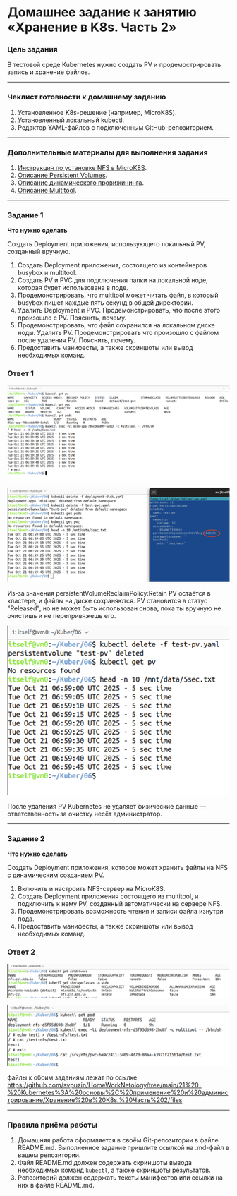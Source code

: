 # Домашнее задание к занятию «Хранение в K8s. Часть 2»

### Цель задания

В тестовой среде Kubernetes нужно создать PV и продемострировать запись и хранение файлов.

------

### Чеклист готовности к домашнему заданию

1. Установленное K8s-решение (например, MicroK8S).
2. Установленный локальный kubectl.
3. Редактор YAML-файлов с подключенным GitHub-репозиторием.

------

### Дополнительные материалы для выполнения задания

1. [Инструкция по установке NFS в MicroK8S](https://microk8s.io/docs/nfs). 
2. [Описание Persistent Volumes](https://kubernetes.io/docs/concepts/storage/persistent-volumes/). 
3. [Описание динамического провижининга](https://kubernetes.io/docs/concepts/storage/dynamic-provisioning/). 
4. [Описание Multitool](https://github.com/wbitt/Network-MultiTool).

------

### Задание 1

**Что нужно сделать**

Создать Deployment приложения, использующего локальный PV, созданный вручную.

1. Создать Deployment приложения, состоящего из контейнеров busybox и multitool.
2. Создать PV и PVC для подключения папки на локальной ноде, которая будет использована в поде.
3. Продемонстрировать, что multitool может читать файл, в который busybox пишет каждые пять секунд в общей директории. 
4. Удалить Deployment и PVC. Продемонстрировать, что после этого произошло с PV. Пояснить, почему.
5. Продемонстрировать, что файл сохранился на локальном диске ноды. Удалить PV.  Продемонстрировать что произошло с файлом после удаления PV. Пояснить, почему.
5. Предоставить манифесты, а также скриншоты или вывод необходимых команд.



### Ответ 1

![s1](https://github.com/svpuzin/HomeWorkNetology/blob/main/21%20-%20Kubernetes%3A%20основы%2C%20применение%20и%20администрирование/Хранение%20в%20K8s.%20Часть%202/img/Снимок%20экрана%202025-10-21%20в%2013.19.59.png)

![s2](https://github.com/svpuzin/HomeWorkNetology/blob/main/21%20-%20Kubernetes%3A%20основы%2C%20применение%20и%20администрирование/Хранение%20в%20K8s.%20Часть%202/img/Снимок%20экрана%202025-10-21%20в%2013.26.02.png)

Из-за значения persistentVolumeReclaimPolicy:Retain PV остаётся в кластере, и файлы на диске сохраняются. PV становится в статус "Released", но не может быть использован снова, пока ты вручную не очистишь и не перепривяжешь его.

![s3](https://github.com/svpuzin/HomeWorkNetology/blob/main/21%20-%20Kubernetes%3A%20основы%2C%20применение%20и%20администрирование/Хранение%20в%20K8s.%20Часть%202/img/Снимок%20экрана%202025-10-21%20в%2013.29.37.png)

После удаления PV Kubernetes не удаляет физические данные — ответственность за очистку несёт администратор.

------

### Задание 2

**Что нужно сделать**

Создать Deployment приложения, которое может хранить файлы на NFS с динамическим созданием PV.

1. Включить и настроить NFS-сервер на MicroK8S.
2. Создать Deployment приложения состоящего из multitool, и подключить к нему PV, созданный автоматически на сервере NFS.
3. Продемонстрировать возможность чтения и записи файла изнутри пода. 
4. Предоставить манифесты, а также скриншоты или вывод необходимых команд.


### Ответ 2

![s4](https://github.com/svpuzin/HomeWorkNetology/blob/main/21%20-%20Kubernetes%3A%20основы%2C%20применение%20и%20администрирование/Хранение%20в%20K8s.%20Часть%202/img/Снимок%20экрана%202025-10-21%20в%2014.55.28.png)

![s5](https://github.com/svpuzin/HomeWorkNetology/blob/main/21%20-%20Kubernetes%3A%20основы%2C%20применение%20и%20администрирование/Хранение%20в%20K8s.%20Часть%202/img/Снимок%20экрана%202025-10-22%20в%2000.11.39.png)


файлы к обоим заданиям лежат по ссылке https://github.com/svpuzin/HomeWorkNetology/tree/main/21%20-%20Kubernetes%3A%20основы%2C%20применение%20и%20администрирование/Хранение%20в%20K8s.%20Часть%202/files


------

### Правила приёма работы

1. Домашняя работа оформляется в своём Git-репозитории в файле README.md. Выполненное задание пришлите ссылкой на .md-файл в вашем репозитории.
2. Файл README.md должен содержать скриншоты вывода необходимых команд `kubectl`, а также скриншоты результатов.
3. Репозиторий должен содержать тексты манифестов или ссылки на них в файле README.md.